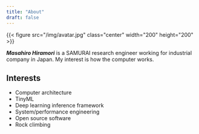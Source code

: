 ```yaml
---
title: "About"
draft: false
---
```


{{< figure src="/img/avatar.jpg" class="center" width="200" height="200" >}}

**_Masahiro Hiramori_** is a SAMURAI research engineer working for
industrial company in Japan. My interest is how the computer works.

## Interests

- Computer architecture
- TinyML
- Deep learning inference framework
- System/performance engineering
- Open source software
- Rock climbing

